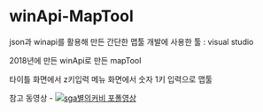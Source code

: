 # winApi-MapTool
json과 winapi를 활용해 만든 간단한 맵툴
개발에 사용한 툴 : visual studio

2018년에 만든 winApi로 만든 mapTool

타이틀 화면에서 z키입력
메뉴 화면에서 숫자 1키 입력으로 맵툴

참고 동영상 - 
[![sga별의커비 포폴영상](https://img.youtube.com/vi/qrEOZnrhPaU/0.jpg)](https://youtu.be/qrEOZnrhPaU?t=0s)
